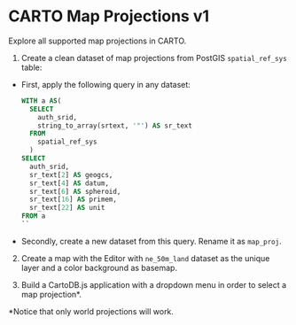 # CARTO Map Projections v1

Explore all supported map projections in CARTO.

1. Create a clean dataset of map projections from PostGIS `spatial_ref_sys` table:

  * First, apply the following query in any dataset:

	```sql
	WITH a AS(
	  SELECT 
	    auth_srid,
	    string_to_array(srtext, '"') AS sr_text
	  FROM 
	    spatial_ref_sys
	  )
	SELECT 
	  auth_srid, 
	  sr_text[2] AS geogcs,
	  sr_text[4] AS datum,
	  sr_text[6] AS spheroid,
	  sr_text[16] AS primem,
	  sr_text[22] AS unit
	FROM a
	``
 * Secondly, create a new dataset from this query. Rename it as `map_proj`.

2. Create a map with the Editor with `ne_50m_land` dataset as the unique layer and a color background as basemap.

3. Build a CartoDB.js application with a dropdown menu in order to select a map projection*.

*Notice that only world projections will work.
